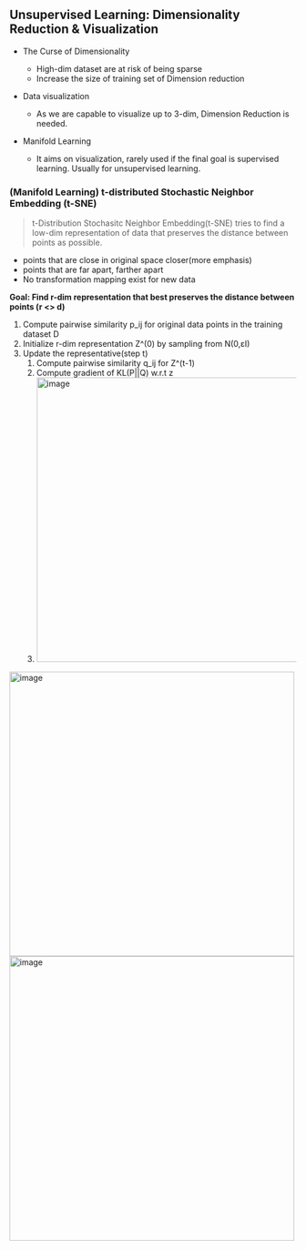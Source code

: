 ## Unsupervised Learning: Dimensionality Reduction & Visualization

- The Curse of Dimensionality
    - High-dim dataset are at risk of being sparse  
    - Increase the size of training set of Dimension reduction  

- Data visualization  
    - As we are capable to visualize up to 3-dim, Dimension Reduction is needed.  

- Manifold Learning
    - It aims on visualization, rarely used if the final goal is supervised learning. Usually for unsupervised learning.

### (Manifold Learning) t-distributed Stochastic Neighbor Embedding (t-SNE)

> t-Distribution Stochasitc Neighbor Embedding(t-SNE) tries to find a low-dim representation of data that preserves the distance between points as possible.  

- points that are close in original space closer(more emphasis)  
- points that are far apart, farther apart 
- No transformation mapping exist for new data

**Goal: Find r-dim representation that best preserves the distance between points (r <> d)**  

1. Compute pairwise similarity p_ij for original data points in the training dataset D
2. Initialize r-dim representation Z^(0) by sampling from N(0,εI)
3. Update the representative(step t)
    1. Compute pairwise similarity q_ij for Z^(t-1)
    2. Compute gradient of KL(P||Q) w.r.t z
    3. <img width="500" alt="image" src="https://github.com/user-attachments/assets/397c2481-04a4-4ddd-b953-548fe3f41002">

<img width="500" alt="image" src="https://github.com/user-attachments/assets/c0092c0e-46f9-4066-be8f-bddacc73a1d5">  

<img width="500" alt="image" src="https://github.com/user-attachments/assets/f51f5120-b618-4ee4-b87f-a6f29943b4d9">